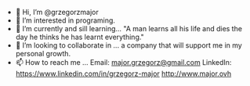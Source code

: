 - 👋 Hi, I’m @grzegorzmajor
- 👀 I’m interested in programing.
- 🌱 I’m currently and sill learning... "A man learns all his life and dies the day he thinks he has learnt everything."
- 💞️ I’m looking to collaborate in ... a company that will support me in my personal growth.
- 📫 How to reach me ... Email: major.grzegorz@gmail.com LinkedIn: https://www.linkedin.com/in/grzegorz-major
http://www.major.ovh
